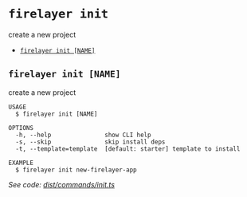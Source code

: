`firelayer init`
================

create a new project

* [`firelayer init [NAME]`](#firelayer-init-name)

## `firelayer init [NAME]`

create a new project

```
USAGE
  $ firelayer init [NAME]

OPTIONS
  -h, --help               show CLI help
  -s, --skip               skip install deps
  -t, --template=template  [default: starter] template to install

EXAMPLE
  $ firelayer init new-firelayer-app
```

_See code: [dist/commands/init.ts](https://github.com/firelayer/firelayer/blob/v1.0.0/dist/commands/init.ts)_
